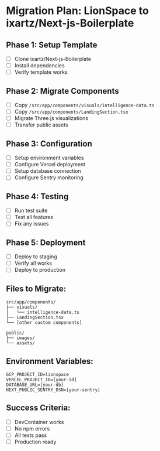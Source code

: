 # Migration Plan: LionSpace to ixartz/Next-js-Boilerplate

## Phase 1: Setup Template
- [ ] Clone ixartz/Next-js-Boilerplate
- [ ] Install dependencies
- [ ] Verify template works

## Phase 2: Migrate Components
- [ ] Copy `/src/app/components/visuals/intelligence-data.ts`
- [ ] Copy `/src/app/components/LandingSection.tsx`  
- [ ] Migrate Three.js visualizations
- [ ] Transfer public assets

## Phase 3: Configuration
- [ ] Setup environment variables
- [ ] Configure Vercel deployment
- [ ] Setup database connection
- [ ] Configure Sentry monitoring

## Phase 4: Testing
- [ ] Run test suite
- [ ] Test all features
- [ ] Fix any issues

## Phase 5: Deployment
- [ ] Deploy to staging
- [ ] Verify all works
- [ ] Deploy to production

## Files to Migrate:
```
src/app/components/
├── visuals/
│   └── intelligence-data.ts
├── LandingSection.tsx
└── [other custom components]

public/
├── images/
└── assets/
```

## Environment Variables:
```env
GCP_PROJECT_ID=lionspace
VERCEL_PROJECT_ID=[your-id]
DATABASE_URL=[your-db]
NEXT_PUBLIC_SENTRY_DSN=[your-sentry]
```

## Success Criteria:
- [ ] DevContainer works
- [ ] No npm errors
- [ ] All tests pass
- [ ] Production ready